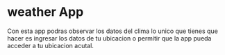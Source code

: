 # weather App 

Con esta app podras observar los datos del clima lo unico que tienes que hacer es ingresar los datos de tu ubicacion o permitir que la app pueda acceder a tu ubicacion acutal. 
